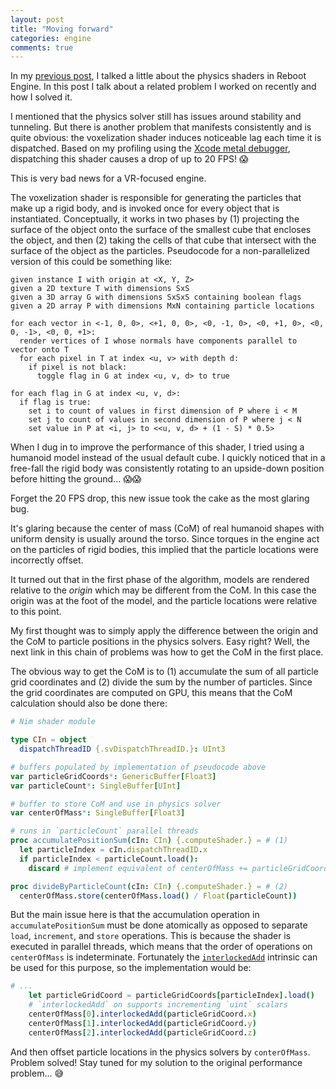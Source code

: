 ```yaml
---
layout: post
title: "Moving forward"
categories: engine
comments: true
---
```


In my [previous post](./2024-12-15-a-new-engine-for-a-new-year.md#physics-shaders), I talked a little about the physics shaders in Reboot Engine. In this post I talk about a related problem I worked on recently and how I solved it.

I mentioned that the physics solver still has issues around stability and tunneling. But there is another problem that manifests consistently and is quite obvious: the voxelization shader induces noticeable lag each time it is dispatched. Based on my profiling using the [Xcode metal debugger](https://developer.apple.com/documentation/xcode/metal-debugger/), dispatching this shader causes a drop of up to 20 FPS! 😱

This is very bad news for a VR-focused engine.

The voxelization shader is responsible for generating the particles that make up a rigid body, and is invoked once for every object that is instantiated. Conceptually, it works in two phases by (1) projecting the surface of the object onto the surface of the smallest cube that encloses the object, and then (2) taking the cells of that cube that intersect with the surface of the object as the particles. Pseudocode for a non-parallelized version of this could be something like:

```
given instance I with origin at <X, Y, Z>
given a 2D texture T with dimensions SxS
given a 3D array G with dimensions SxSxS containing boolean flags
given a 2D array P with dimensions MxN containing particle locations

for each vector in <-1, 0, 0>, <+1, 0, 0>, <0, -1, 0>, <0, +1, 0>, <0, 0, -1>, <0, 0, +1>:
  render vertices of I whose normals have components parallel to vector onto T
  for each pixel in T at index <u, v> with depth d:
    if pixel is not black:
      toggle flag in G at index <u, v, d> to true

for each flag in G at index <u, v, d>:
  if flag is true:
    set i to count of values in first dimension of P where i < M
    set j to count of values in second dimension of P where j < N
    set value in P at <i, j> to <<u, v, d> + (1 - S) * 0.5>
```

When I dug in to improve the performance of this shader, I tried using a humanoid model instead of the usual default cube. I quickly noticed that in a free-fall the rigid body was consistently rotating to an upside-down position before hitting the ground... 😱😱

Forget the 20 FPS drop, this new issue took the cake as the most glaring bug.

It's glaring because the center of mass (CoM) of real humanoid shapes with uniform density is usually around the torso. Since torques in the engine act on the particles of rigid bodies, this implied that the particle locations were incorrectly offset.

It turned out that in the first phase of the algorithm, models are rendered relative to the *origin* which may be different from the CoM. In this case the origin was at the foot of the model, and the particle locations were relative to this point.

My first thought was to simply apply the difference between the origin and the CoM to particle positions in the physics solvers. Easy right? Well, the next link in this chain of problems was how to get the CoM in the first place.

The obvious way to get the CoM is to (1) accumulate the sum of all particle grid coordinates and (2) divide the sum by the number of particles. Since the grid coordinates are computed on GPU, this means that the CoM calculation should also be done there:

```nim
# Nim shader module

type CIn = object
  dispatchThreadID {.svDispatchThreadID.}: UInt3

# buffers populated by implementation of pseudocode above
var particleGridCoords*: GenericBuffer[Float3]
var particleCount*: SingleBuffer[UInt]

# buffer to store CoM and use in physics solver
var centerOfMass*: SingleBuffer[Float3]

# runs in `particleCount` parallel threads
proc accumulatePositionSum(cIn: CIn) {.computeShader.} = # (1)
  let particleIndex = cIn.dispatchThreadID.x
  if particleIndex < particleCount.load():
    discard # implement equivalent of centerOfMass += particleGridCoords[particleIndex]

proc divideByParticleCount(cIn: CIn) {.computeShader.} = # (2)
  centerOfMass.store(centerOfMass.load() / Float(particleCount))
```

But the main issue here is that the accumulation operation in `accumulatePositionSum` must be done atomically as opposed to separate `load`, `increment`, and `store` operations. This is because the shader is executed in parallel threads, which means that the order of operations on `centerOfMass` is indeterminate. Fortunately the [`interlockedAdd`](https://learn.microsoft.com/en-us/windows/win32/direct3dhlsl/interlockedadd) intrinsic can be used for this purpose, so the implementation would be:

```nim
# ...
    let particleGridCoord = particleGridCoords[particleIndex].load()
    # `interlockedAdd` on supports incrementing `uint` scalars
    centerOfMass[0].interlockedAdd(particleGridCoord.x)
    centerOfMass[1].interlockedAdd(particleGridCoord.y)
    centerOfMass[2].interlockedAdd(particleGridCoord.z)
```

And then offset particle locations in the physics solvers by `conterOfMass`. Problem solved! Stay tuned for my solution to the original performance problem... 😅
